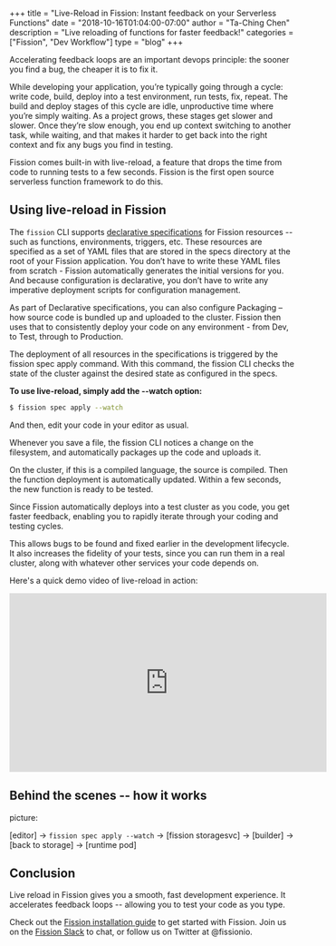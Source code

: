 +++
title = "Live-Reload in Fission: Instant feedback on your Serverless Functions"
date = "2018-10-16T01:04:00-07:00"
author = "Ta-Ching Chen"
description = "Live reloading of functions for faster feedback!"
categories = ["Fission", "Dev Workflow"]
type = "blog"
+++


Accelerating feedback loops are an important devops
principle: the sooner you find a bug, the cheaper it is
to fix it.

While developing your application, you’re typically
going through a cycle: write code, build, deploy into a
test environment, run tests, fix, repeat. The build and
deploy stages of this cycle are idle, unproductive time
where you’re simply waiting. As a project grows, these
stages get slower and slower. Once they’re slow enough,
you end up context switching to another task, while
waiting, and that makes it harder to get back into the
right context and fix any bugs you find in testing.

Fission comes built-in with live-reload, a feature that
drops the time from code to running tests to a few
seconds.  Fission is the first open source serverless
function framework to do this.



## Using live-reload in Fission

The `fission` CLI supports [declarative
specifications](/docs/usage/spec/)
for Fission resources -- such as functions,
environments, triggers, etc.  These resources are specified as a set of YAML files that are stored in the specs directory at the root of your Fission application. You don’t have to write these YAML files from scratch - Fission automatically generates the initial versions for you.  And because configuration is declarative, you don’t have to write any imperative deployment scripts for configuration management.

As part of Declarative specifications, you can also configure Packaging – how source code is bundled up and uploaded to the cluster. Fission then uses that to consistently deploy your code on any environment - from Dev, to Test, through to Production.

The deployment of all resources in the specifications is triggered by the fission spec apply command. With this command, the fission CLI checks the state of the cluster against the desired state as configured in the specs.


**To use live-reload, simply add the --watch option:**

```sh
$ fission spec apply --watch
```

And then, edit your code in your editor as usual. 

Whenever you save a file, the fission CLI notices a
change on the filesystem, and automatically packages up
the code and uploads it.

On the cluster, if this is a compiled language, the
source is compiled. Then the function deployment is
automatically updated. Within a few seconds, the new
function is ready to be tested.

Since Fission automatically deploys into a test cluster
as you code, you get faster feedback, enabling you to
rapidly iterate through your coding and testing cycles.
 
This allows bugs to be found and fixed earlier in the
development lifecycle. It also increases the fidelity
of your tests, since you can run them in a real
cluster, along with whatever other services your code
depends on.

Here's a quick demo video of live-reload in action:

<iframe width="560" height="315" src="https://www.youtube.com/embed/3CbSmt1zLto?rel=0" frameborder="0" allow="autoplay; encrypted-media" allowfullscreen></iframe>

## Behind the scenes -- how it works

picture:

[editor] -> `fission spec apply --watch` -> [fission storagesvc] -> [builder] -> [back to storage] -> [runtime pod]

## Conclusion

Live reload in Fission gives you a smooth, fast
development experience.  It accelerates feedback loops
-- allowing you to test your code as you type.

Check out the [Fission installation guide](/docs/installation/) to get started with
Fission.  Join us on the [Fission Slack](/slack) to chat, or follow us on Twitter at @fissionio.
